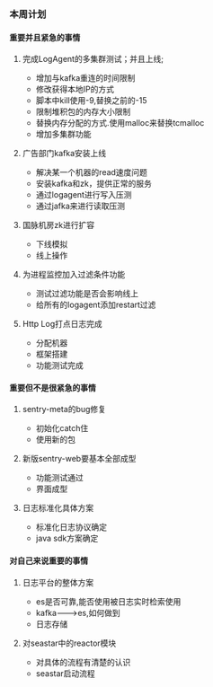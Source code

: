 ### 本周计划

#### 重要并且紧急的事情

1. 完成LogAgent的多集群测试；并且上线;
	* 增加与kafka重连的时间限制
    * 修改获得本地IP的方式
    * 脚本中kill使用-9,替换之前的-15
    * 限制堆积包的内存大小限制
    * 替换内存分配的方式.使用malloc来替换tcmalloc
    * 增加多集群功能

2. 广告部门kafka安装上线
	* 解决某一个机器的read速度问题
    * 安装kafka和zk，提供正常的服务
    * 通过logagent进行写入压测
    * 通过jafka来进行读取压测
    
 3. 国脉机房zk进行扩容
    * 下线模拟
    * 线上操作
 
 4. 为进程监控加入过滤条件功能
    * 测试过滤功能是否会影响线上
    * 给所有的logagent添加restart过滤
    
 5. Http Log打点日志完成
    * 分配机器
    * 框架搭建
    * 功能测试完成
    
#### 重要但不是很紧急的事情

1. sentry-meta的bug修复
    * 初始化catch住
    * 使用新的包
    
2. 新版sentry-web要基本全部成型
    * 功能测试通过
    * 界面成型

3. 日志标准化具体方案
    * 标准化日志协议确定
    * java sdk方案确定

#### 对自己来说重要的事情

1. 日志平台的整体方案
    * es是否可靠,能否使用被日志实时检索使用
    * kafka--->es,如何做到
    * 日志存储

2. 对seastar中的reactor模块
    * 对具体的流程有清楚的认识
    * seastar启动流程

